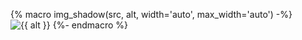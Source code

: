 {% macro img_shadow(src, alt, width='auto', max_width='auto') -%}
<img class="img-shadow" src="{{ src }}" alt="{{ alt }}" style="width: {{ width }}; max-width: {{ max_width }};">
{%- endmacro %}
